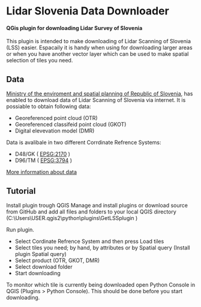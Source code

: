# Lidar Slovenia Data Downloader
#### QGis plugin for downloading Lidar Survey of Slovenia

This plugin is intended to make downloading of Lidar Scanning of Slovenia (LSS) easier. Espacaily it is handy when using for downloading larger areas or when you have another vector layer which can be used to make spatial selection of tiles you need.

## Data

[Ministry of the enviroment and spatial planning of Republic of Slovenia](http://evode.arso.gov.si/indexd022.html?q=node/12), has enabled to download data of Lidar Scanning of Slovenia via internet. It is possiable to obtain following data:

- Georeferenced point cloud (OTR)
- Georeferenced classifeid point cloud (GKOT)
- Digital elevevation model (DMR) 

Data is avalibale in two different Corrdinate Refrence Systems:

- D48/GK ( [EPSG:2170](http://spatialreference.org/ref/epsg/2170/) )
- D96/TM ( [EPSG:3794](http://spatialreference.org/ref/epsg/3794/) )

[More information about data](http://evode.arso.gov.si/indexd697.html?q=node/32)

## Tutorial

Install plugin trough QGIS Manage and install plugins or download source from GitHub and add all files and folders to your local QGIS directory (C:\Users\USER\.qgis2\python\plugins\GetLSSplugin )

Run plugin.

- Select Cordinate Refrence System and then press Load tiles
- Select tiles you need; by hand, by attributes or by Spatial query (Install plugin Spatial query)
- Select product (OTR, GKOT, DMR)
- Select download folder
- Start downloading

To monitor which tile is currently being downloaded open Python Console in QGIS (Plugins > Python Console). This should be done before you start downloading. 
